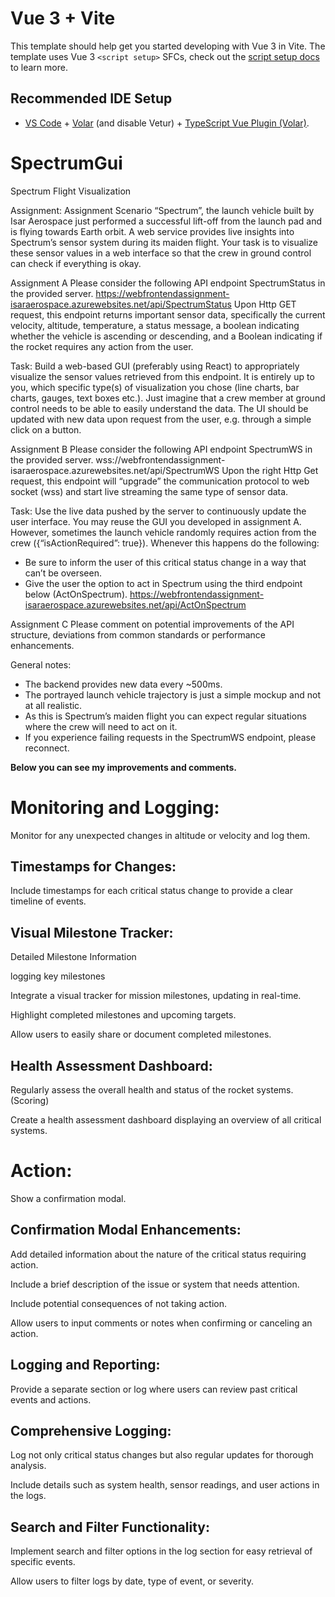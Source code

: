 # Vue 3 + Vite

This template should help get you started developing with Vue 3 in Vite. The template uses Vue 3 `<script setup>` SFCs, check out the [script setup docs](https://v3.vuejs.org/api/sfc-script-setup.html#sfc-script-setup) to learn more.

## Recommended IDE Setup

- [VS Code](https://code.visualstudio.com/) + [Volar](https://marketplace.visualstudio.com/items?itemName=Vue.volar) (and disable Vetur) + [TypeScript Vue Plugin (Volar)](https://marketplace.visualstudio.com/items?itemName=Vue.vscode-typescript-vue-plugin).

# SpectrumGui
Spectrum Flight Visualization

Assignment:
Assignment Scenario
“Spectrum”, the launch vehicle built by Isar Aerospace just performed a successful lift-off from
the launch pad and is flying towards Earth orbit. A web service provides live insights into
Spectrum’s sensor system during its maiden flight. Your task is to visualize these sensor values
in a web interface so that the crew in ground control can check if everything is okay.

Assignment A
Please consider the following API endpoint SpectrumStatus in the provided server.
https://webfrontendassignment-isaraerospace.azurewebsites.net/api/SpectrumStatus
Upon Http GET request, this endpoint returns important sensor data, specifically the current
velocity, altitude, temperature, a status message, a boolean indicating whether the vehicle is
ascending or descending, and a Boolean indicating if the rocket requires any action from the
user.

Task: Build a web-based GUI (preferably using React) to appropriately visualize the sensor
values retrieved from this endpoint. It is entirely up to you, which specific type(s) of visualization
you chose (line charts, bar charts, gauges, text boxes etc.). Just imagine that a crew member
at ground control needs to be able to easily understand the data. The UI should be updated
with new data upon request from the user, e.g. through a simple click on a button.

Assignment B
Please consider the following API endpoint SpectrumWS in the provided server.
wss://webfrontendassignment-isaraerospace.azurewebsites.net/api/SpectrumWS
Upon the right Http Get request, this endpoint will “upgrade” the communication protocol to
web socket (wss) and start live streaming the same type of sensor data.

Task: Use the live data pushed by the server to continuously update the user interface. You
may reuse the GUI you developed in assignment A. However, sometimes the launch vehicle
randomly requires action from the crew ({“isActionRequired”: true}). Whenever this happens
do the following:
- Be sure to inform the user of this critical status change in a way that can’t be overseen.
- Give the user the option to act in Spectrum using the third endpoint below
(ActOnSpectrum).
https://webfrontendassignment-isaraerospace.azurewebsites.net/api/ActOnSpectrum

Assignment C
Please comment on potential improvements of the API structure, deviations from common
standards or performance enhancements.

General notes:
- The backend provides new data every ~500ms.
- The portrayed launch vehicle trajectory is just a simple mockup and not at all realistic.
- As this is Spectrum’s maiden flight you can expect regular situations where the crew
will need to act on it.
- If you experience failing requests in the SpectrumWS endpoint, please reconnect.


**Below you can see my improvements and comments.**

# **Monitoring and Logging:**

Monitor for any unexpected changes in altitude or velocity and log them.

 ## **Timestamps for Changes:**


  Include timestamps for each critical status change to provide a clear timeline of events.

  
## **Visual Milestone Tracker:**


  Detailed Milestone Information

  
  logging key milestones

  
  Integrate a visual tracker for mission milestones, updating in real-time.


  Highlight completed milestones and upcoming targets.

  
  Allow users to easily share or document completed milestones.

  
## **Health Assessment Dashboard:**


  Regularly assess the overall health and status of the rocket systems. (Scoring)

  
  Create a health assessment dashboard displaying an overview of all critical systems.

# **Action:**

Show a confirmation modal.

## **Confirmation Modal Enhancements:**


  Add detailed information about the nature of the critical status requiring action.

  
  Include a brief description of the issue or system that needs attention.

  
  Include potential consequences of not taking action.

  
  Allow users to input comments or notes when confirming or canceling an action.

## **Logging and Reporting:**

Provide a separate section or log where users can review past critical events and actions.

 ## **Comprehensive Logging:**


  Log not only critical status changes but also regular updates for thorough analysis.

  
  Include details such as system health, sensor readings, and user actions in the logs.

## **Search and Filter Functionality:**


  Implement search and filter options in the log section for easy retrieval of specific events.

  
  Allow users to filter logs by date, type of event, or severity.


